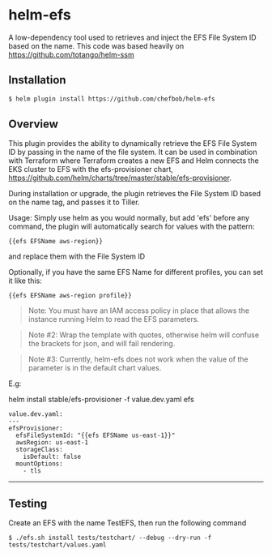 # helm-efs
A low-dependency tool used to retrieves and inject the EFS File System ID based on the name.  This code was based heavily on https://github.com/totango/helm-ssm

## Installation
```bash
$ helm plugin install https://github.com/chefbob/helm-efs
```

## Overview
This plugin provides the ability to dynamically retrieve the EFS File System ID by passing in the name of the file system.
It can be used in combination with Terraform where Terraform creates a new EFS and Helm connects the EKS cluster to EFS with the efs-provisioner chart, https://github.com/helm/charts/tree/master/stable/efs-provisioner.

During installation or upgrade, the plugin retrieves the File System ID based on the name tag, and passes it to Tiller.

Usage:
Simply use helm as you would normally, but add 'efs' before any command,
the plugin will automatically search for values with the pattern:
```
{{efs EFSName aws-region}}
```
and replace them with the File System ID

Optionally, if you have the same EFS Name for different profiles, you can set it like this:
```
{{efs EFSName aws-region profile}}
```


>Note: You must have an IAM access policy in place that allows the instance running Helm to read the EFS parameters.

>Note #2: Wrap the template with quotes, otherwise helm will confuse the brackets for json, and will fail rendering.

>Note #3: Currently, helm-efs does not work when the value of the parameter is in the default chart values.

E.g:

helm install stable/efs-provisioner -f value.dev.yaml efs
```
value.dev.yaml:
---
efsProvisioner:
  efsFileSystemId: "{{efs EFSName us-east-1}}"
  awsRegion: us-east-1
  storageClass:
    isDefault: false
  mountOptions:
    - tls
```
---

## Testing
Create an EFS with the name TestEFS, then run the following command
```
$ ./efs.sh install tests/testchart/ --debug --dry-run -f tests/testchart/values.yaml
```
